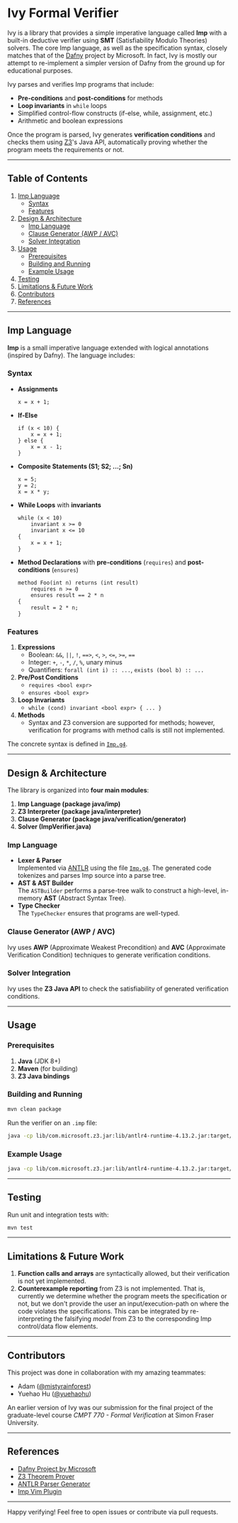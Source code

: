 # Ivy Formal Verifier

Ivy is a library that provides a simple imperative language called **Imp** with a built-in deductive verifier using **SMT** (Satisfiability Modulo Theories) solvers. The core Imp language, as well as the specification syntax, closely matches that of the [Dafny](https://www.microsoft.com/en-us/research/project/dafny-a-language-and-program-verifier-for-functional-correctness/) project by Microsoft. In fact, Ivy is mostly our attempt to re-implement a simpler version of Dafny from the ground up for educational purposes.

Ivy parses and verifies Imp programs that include:
- **Pre-conditions** and **post-conditions** for methods
- **Loop invariants** in `while` loops
- Simplified control-flow constructs (if-else, while, assignment, etc.)
- Arithmetic and boolean expressions

Once the program is parsed, Ivy generates **verification conditions** and checks them using [Z3](https://github.com/Z3Prover/z3)'s Java API, automatically proving whether the program meets the requirements or not.

---

## Table of Contents

1. [Imp Language](#imp-language)
   - [Syntax](#syntax)
   - [Features](#features)
2. [Design & Architecture](#design--architecture)
   - [Imp Language](#imp-language-1)
   - [Clause Generator (AWP / AVC)](#clause-generator-awp--avc)
   - [Solver Integration](#solver-integration)
3. [Usage](#usage)
   - [Prerequisites](#prerequisites)
   - [Building and Running](#building-and-running)
   - [Example Usage](#example-usage)
4. [Testing](#testing)
5. [Limitations & Future Work](#limitations--future-work)
6. [Contributors](#contributors)
7. [References](#references)

---

## Imp Language

**Imp** is a small imperative language extended with logical annotations (inspired by Dafny). The language includes:

### Syntax

- **Assignments**  
  ```imp
  x = x + 1;
  ```
- **If-Else**  
  ```imp
  if (x < 10) {
      x = x + 1;
  } else {
      x = x - 1;
  }
  ```
- **Composite Statements (S1; S2; ...; Sn)**  
  ```imp
  x = 5;
  y = 2;
  x = x * y;
  ```
- **While Loops** with **invariants**  
  ```imp
  while (x < 10)
      invariant x >= 0
      invariant x <= 10
  {
      x = x + 1;
  }
  ```
- **Method Declarations** with **pre-conditions** (`requires`) and **post-conditions** (`ensures`)  
  ```imp
  method Foo(int n) returns (int result)
      requires n >= 0
      ensures result == 2 * n
  {
      result = 2 * n;
  }
  ```

### Features

1. **Expressions**  
   - Boolean: `&&`, `||`, `!`, `==>`, `<`, `>`, `<=`, `>=`, `==`
   - Integer: `+`, `-`, `*`, `/`, `%`, unary minus
   - Quantifiers: `forall (int i) :: ...`, `exists (bool b) :: ...`
2. **Pre/Post Conditions**  
   - `requires <bool expr>`
   - `ensures <bool expr>`
3. **Loop Invariants**  
   - `while (cond) invariant <bool expr> { ... }`
4. **Methods**  
   - Syntax and Z3 conversion are supported for methods; however, verification for programs with method calls is still not implemented.

The concrete syntax is defined in [`Imp.g4`](./src/main/java/imp/parser/antlr/Imp.g4).  

---

## Design & Architecture

The library is organized into **four main modules**:

1. **Imp Language (package java/imp)**
2. **Z3 Interpreter (package java/interpreter)**
3. **Clause Generator (package java/verification/generator)**  
4. **Solver (ImpVerifier.java)**

### Imp Language

- **Lexer & Parser**  
  Implemented via [ANTLR](https://www.antlr.org/) using the file [`Imp.g4`](./src/main/java/imp/parser/antlr/Imp.g4). The generated code tokenizes and parses Imp source into a parse tree.
- **AST & AST Builder**  
  The `ASTBuilder` performs a parse-tree walk to construct a high-level, in-memory **AST** (Abstract Syntax Tree).  
- **Type Checker**  
  The `TypeChecker` ensures that programs are well-typed.
  
### Clause Generator (AWP / AVC)

Ivy uses **AWP** (Approximate Weakest Precondition) and **AVC** (Approximate Verification Condition) techniques to generate verification conditions.

### Solver Integration

Ivy uses the **Z3 Java API** to check the satisfiability of generated verification conditions.

---

## Usage

### Prerequisites

1. **Java** (JDK 8+)
2. **Maven** (for building)
3. **Z3 Java bindings**

### Building and Running

```bash
mvn clean package
```

Run the verifier on an `.imp` file:

```bash
java -cp lib/com.microsoft.z3.jar:lib/antlr4-runtime-4.13.2.jar:target/imp-verifier-1.0.jar imp.ImpVerifier path/to/yourProgram.imp
```

### Example Usage

```bash
java -cp lib/com.microsoft.z3.jar:lib/antlr4-runtime-4.13.2.jar:target/imp-verifier-1.0.jar imp.ImpVerifier SumOfFirstNNumbers.imp
```

---

## Testing

Run unit and integration tests with:

```bash
mvn test
```

---

## Limitations & Future Work

1. **Function calls and arrays** are syntactically allowed, but their verification is not yet implemented. 
2. **Counterexample reporting** from Z3 is not implemented. That is, currently we determine whether the program meets the specification or not, but we don't provide the user an input/execution-path on where the code violates the specifications. This can be integrated by re-interpreting the falsifying *model* from Z3 to the corresponding Imp control/data flow elements.

---

## Contributors

This project was done in collaboration with my amazing teammates:
- Adam ([@mistyrainforest](https://github.com/mistyrainforest))
- Yuehao Hu ([@yuehaohu](https://github.com/yuehaohu))

An earlier version of Ivy was our submission for the final project of the graduate-level course _CMPT 770 - Formal Verification_ at Simon Fraser University.

---

## References

- [Dafny Project by Microsoft](https://www.microsoft.com/en-us/research/project/dafny-a-language-and-program-verifier-for-functional-correctness/)
- [Z3 Theorem Prover](https://github.com/Z3Prover/z3)
- [ANTLR Parser Generator](https://www.antlr.org/)
- [Imp Vim Plugin](https://github.com/dalisyron/imp-vim-plugin)

---

Happy verifying! Feel free to open issues or contribute via pull requests.


